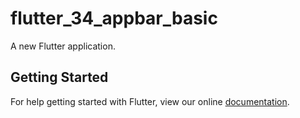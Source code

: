 # flutter_34_appbar_basic

A new Flutter application.

## Getting Started

For help getting started with Flutter, view our online
[documentation](https://flutter.io/).
